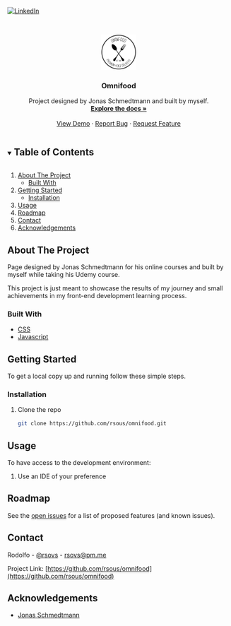<!--
*** Thanks for checking out the Best-README-Template. If you have a suggestion
*** that would make this better, please fork the repo and create a pull request
*** or simply open an issue with the tag "enhancement".
*** Thanks again! Now go create something AMAZING! :D
***
***
***
*** To avoid retyping too much info. Do a search and replace for the following:
*** github_username, repo_name, twitter_handle, email, project_title, project_description
-->

<!-- PROJECT SHIELDS -->
<!--
*** I'm using markdown "reference style" links for readability.
*** Reference links are enclosed in brackets [ ] instead of parentheses ( ).
*** See the bottom of this document for the declaration of the reference variables
*** for contributors-url, forks-url, etc. This is an optional, concise syntax you may use.
*** https://www.markdownguide.org/basic-syntax/#reference-style-links
-->

[![LinkedIn][linkedin-shield]][linkedin-url]

<!-- PROJECT LOGO -->
<br />
<p align="center">
  <a href="https://github.com/rsous/Trillo">
    <img src="resources/img/logo-min.png" alt="Logo" width="80" height="80">
  </a>

  <h3 align="center">Omnifood</h3>

  <p align="center">
    Project designed by Jonas Schmedtmann and built by myself.
    <br />
    <a href="https://github.com/rsous/omnifood"><strong>Explore the docs »</strong></a>
    <br />
    <br />
    <a href="https://rsous.github.io/omnifood/">View Demo</a>
    ·
    <a href="https://github.com/rsous/omnifood/issues">Report Bug</a>
    ·
    <a href="https://github.com/rsous/omnifood/issues">Request Feature</a>
  </p>
</p>

<!-- TABLE OF CONTENTS -->
<details open="open">
  <summary><h2 style="display: inline-block">Table of Contents</h2></summary>
  <ol>
    <li>
      <a href="#about-the-project">About The Project</a>
      <ul>
        <li><a href="#built-with">Built With</a></li>
      </ul>
    </li>
    <li>
      <a href="#getting-started">Getting Started</a>
      <ul>
        <li><a href="#installation">Installation</a></li>
      </ul>
    </li>
    <li><a href="#usage">Usage</a></li>
    <li><a href="#roadmap">Roadmap</a></li>
    <li><a href="#contact">Contact</a></li>
    <li><a href="#acknowledgements">Acknowledgements</a></li>
  </ol>
</details>

<!-- ABOUT THE PROJECT -->

## About The Project

Page designed by Jonas Schmedtmann for his online courses and built by myself while taking his Udemy course.

This project is just meant to showcase the results of my journey and small achievements in my front-end development learning process.

### Built With

- [CSS]()
- [Javascript]()

<!-- GETTING STARTED -->

## Getting Started

To get a local copy up and running follow these simple steps.

### Installation

1. Clone the repo
   ```sh
   git clone https://github.com/rsous/omnifood.git
   ```

<!-- USAGE EXAMPLES -->

## Usage

To have access to the development environment:

1. Use an IDE of your preference

<!-- ROADMAP -->

## Roadmap

See the [open issues](https://github.com/rsous/omnifood/issues) for a list of proposed features (and known issues).

<!-- CONTACT -->

## Contact

Rodolfo - [@rsovs](https://twitter.com/rsovs) - rsovs@pm.me

Project Link: [https://github.com/rsous/omnifood](https://github.com/rsous/omnifood)

<!-- ACKNOWLEDGEMENTS -->

## Acknowledgements

- [Jonas Schmedtmann](https://codingheroes.io)

<!-- MARKDOWN LINKS & IMAGES -->
<!-- https://www.markdownguide.org/basic-syntax/#reference-style-links -->

[contributors-shield]: https://img.shields.io/github/contributors/rsous/repo.svg?style=for-the-badge
[contributors-url]: https://github.com/rsous/repo/graphs/contributors
[forks-shield]: https://img.shields.io/github/forks/rsous/repo.svg?style=for-the-badge
[forks-url]: https://github.com/rsous/repo/network/members
[stars-shield]: https://img.shields.io/github/stars/rsous/repo.svg?style=for-the-badge
[stars-url]: https://github.com/rsous/repo/stargazers
[issues-shield]: https://img.shields.io/github/issues/rsous/repo.svg?style=for-the-badge
[issues-url]: https://github.com/rsous/repo/issues
[license-shield]: https://img.shields.io/github/license/rsous/repo.svg?style=for-the-badge
[license-url]: https://github.com/rsous/repo/blob/master/LICENSE.txt
[linkedin-shield]: https://img.shields.io/badge/-LinkedIn-black.svg?style=for-the-badge&logo=linkedin&colorB=555
[linkedin-url]: https://linkedin.com/in/rsous
